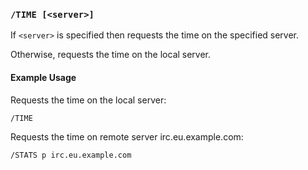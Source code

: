 <!-- This file contains a page fragment. Any changes will affect all pages that include it. -->

### `/TIME [<server>]`

If `<server>` is specified then requests the time on the specified server.

Otherwise, requests the time on the local server.

#### Example Usage

Requests the time on the local server:

```plaintext
/TIME
```

Requests the time on remote server irc.eu.example.com:

```plaintext
/STATS p irc.eu.example.com
```
